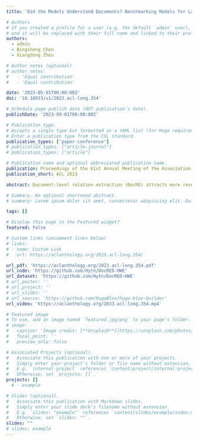 ```yaml
---
title: 'Did the Models Understand Documents? Benchmarking Models for Language Understanding in Document-Level Relation Extraction'

# Authors
# If you created a profile for a user (e.g. the default `admin` user), write the username (folder name) here
# and it will be replaced with their full name and linked to their profile.
authors:
  - admin
  - Bingsheng Chen
  - Xiangdong Zhou

# Author notes (optional)
# author_notes:
#   - 'Equal contribution'
#   - 'Equal contribution'

date: '2023-05-01T00:00:00Z'
doi: '10.18653/v1/2023.acl-long.354'

# Schedule page publish date (NOT publication's date).
publishDate: '2023-09-01T00:00:00Z'

# Publication type.
# Accepts a single type but formatted as a YAML list (for Hugo requirements).
# Enter a publication type from the CSL standard.
publication_types: ['paper-conference']
# publication_types: ["article-journal"]
# publication_types: ["article"]

# Publication name and optional abbreviated publication name.
publication: Proceedings of the 61st Annual Meeting of the Association for Computational Linguistics
publication_short: ACL 2023

abstract: Document-level relation extraction (DocRE) attracts more research interest recently. While models achieve consistent performance gains in DocRE, their underlying decision rules are still understudied - Do they make the right predictions according to rationales? In this paper, we take the first step toward answering this question and then introduce a new perspective on comprehensively evaluating a model. Specifically, we first conduct annotations to provide the rationales considered by humans in DocRE. Then, we conduct investigations and reveal the fact - In contrast to humans, the representative state-of-the-art (SOTA) models in DocRE exhibit different decision rules. Through our proposed RE-specific attacks, we next demonstrate that the significant discrepancy in decision rules between models and humans severely damages the robustness of models and renders them inapplicable to real-world RE scenarios. After that, we introduce mean average precision (MAP) to evaluate the understanding and reasoning capabilities of models. According to the extensive experimental results, we finally appeal to future work to consider evaluating both performance and the understanding ability of models for the development of their applications.

# Summary. An optional shortened abstract.
# summary: Lorem ipsum dolor sit amet, consectetur adipiscing elit. Duis posuere tellus ac convallis placerat. Proin tincidunt magna sed ex sollicitudin condimentum.

tags: []

# Display this page in the Featured widget?
featured: False

# Custom links (uncomment lines below)
# links:
# - name: Custom Link
#   url: https://aclanthology.org/2023.acl-long.354/

url_pdf: 'https://aclanthology.org/2023.acl-long.354.pdf'
url_code: 'https://github.com/Hytn/DocRED-HWE'
url_dataset: 'https://github.com/Hytn/DocRED-HWE'
# url_poster: ''
# url_project: ''
# url_slides: ''
# url_source: 'https://github.com/HugoBlox/hugo-blox-builder'
url_video: 'https://aclanthology.org/2023.acl-long.354.mp4'

# Featured image
# To use, add an image named `featured.jpg/png` to your page's folder.
# image:
#   caption: 'Image credit: [**Unsplash**](https://unsplash.com/photos/pLCdAaMFLTE)'
#   focal_point: ''
#   preview_only: false

# Associated Projects (optional).
#   Associate this publication with one or more of your projects.
#   Simply enter your project's folder or file name without extension.
#   E.g. `internal-project` references `content/project/internal-project/index.md`.
#   Otherwise, set `projects: []`.
projects: []
  # - example

# Slides (optional).
#   Associate this publication with Markdown slides.
#   Simply enter your slide deck's filename without extension.
#   E.g. `slides: "example"` references `content/slides/example/index.md`.
#   Otherwise, set `slides: ""`.
slides: ""
# slides: example
---
```

